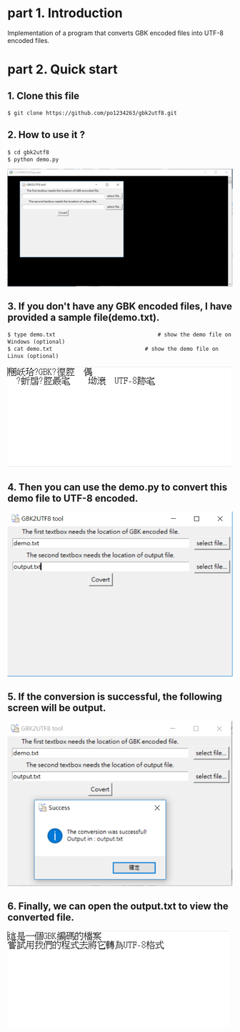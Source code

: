# part 1. Introduction

Implementation of a program that converts GBK encoded files into UTF-8 encoded files.

# part 2. Quick start
## 1. Clone this file
```bashrc
$ git clone https://github.com/po1234263/gbk2utf8.git
```
## 2. How to use it ?
```bashrc
$ cd gbk2utf8
$ python demo.py
```
![image](./images/demomain.png)
## 3. If you don't have any GBK encoded files, I have provided a sample file(demo.txt).
```bashrc
$ type demo.txt                		           # show the demo file on Windows (optional)
$ cat demo.txt                 			   # show the demo file on Linux (optional)
```
![image](./images/demotxt.png)
<br>
## 4. Then you can use the demo.py to convert this demo file to UTF-8 encoded.
![image](./images/demo1.png)
<br>
## 5. If the conversion is successful, the following screen will be output.
![image](./images/demo2.png)
<br>
## 6. Finally, we can open the output.txt to view the converted file.
![image](./images/demo3.png)